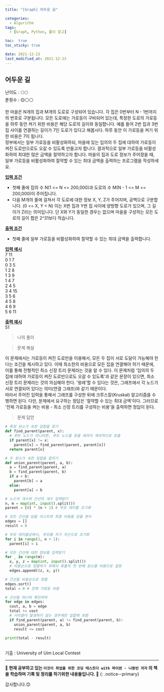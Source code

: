 ```yaml
---
title: "[Graph] 어두운 길"

categories:
  - Algorithm
tags:
  - [Graph, Python, 풀이 참고]

toc:  true
toc_sticky: true

date: 2021-12-23
last_modified_at: 2021-12-23
---
```


## 어두운 길  

난이도 : 🌕🌕   
푼횟수 : 🟡⚪⚪  

한 마을은 N개의 집과 M개의 도로로 구성되어 있습니다. 각 집은 0번부터 N - 1번까지의 번호로 구분됩니다. 모든 도로에는 가로등이 구비되어 있는데, 특정한 도로의 가로등을 하루 동안 켜기 위한 비용은 해당 도로의 길이와 동일합니다. 예를 들어 2번 집과 3번 집 사이를 연결하는 길이가 7인 도로가 있다고 해봅시다. 하루 동안 이 가로등을 켜기 위한 비용은 7이 됩니다.  
정부에서는 일부 가로등을 비활성화하되, 마을에 있는 임의의 두 집에 대하여 가로등이 켜진 도로만으로도 오갈 수 있도록 만들고자 합니다. 결과적으로 일부 가로등을 비활성화하여 최대한 많은 금액을 절약하고자 합니다. 마을의 집과 도로 정보가 주어졌을 때, 일부 가로등을 비활성화하여 절약할 수 있는 최대 금액을 출력하는 프로그램을 작성하세요.  

**<u>입력 조건</u>**  
- 첫째 줄에 집의 수 N(1 <= N <= 200,000)과 도로의 수 M(N - 1 <= M <= 200,000)이 주어집니다.  
- 다음 M개의 줄에 걸쳐서 각 도로에 대한 정보 X, Y, Z가 주어지며, 공백으로 구분합니다. (0 <= X, Y < N) 이는 X번 집과 Y번 집 사이에 양방향 도로가 있으며, 그 길이가 Z라는 의미입니다. 단 X와 Y가 동일한 경우는 없으며 마을을 구성하는 모든 도로의 길이 합은 2^31보다 작습니다.  

**<u>출력 조건</u>**  
- 첫째 줄에 일부 가로등을 비활성화하여 절약할 수 있는 최대 금액을 출력합니다.  

**<u>입력 예시</u>**  
7 11  
0 1 7  
0 3 5  
1 2 8  
1 3 9  
1 4 7  
2 4 5  
3 4 15  
3 5 6  
4 5 8  
4 6 9  
5 6 11  

**<u>출력 예시</u>**  
51  

> 나의 풀이  

> 문제 해설  

이 문제에서는 가로등이 켜진 도로만을 이용해서, 모든 두 집이 서로 도달이 가능해야 한다는 조건을 제시하고 있다. 이때 최소한의 비용으로 모든 집을 연결해야 하기 때문에, 이를 통해 전형적인 최소 신장 트리 문제라는 것을 알 수 있다. 이 문제처럼 '임의의 두 집에 대하여 가로등이 켜진 도로만으로도 오갈 수 있도록'과 같은 문장이 있으면, 최소 신장 트리 문제라는 것의 의심해야 한다. '왕래'할 수 있다는 것은, 그래프에서 각 노드가 서로 연결되어 있다는 의미(연결 그래프)와 같기 때문이다.  
따라서 주어진 입력을 통해서 그래프를 구성한 뒤에 크루스칼(Kruskal) 알고리즘을 수행하면 된다. 다만, 문제에서 요구하는 정답은 '절약할 수 있는 최대 금액'이다. 그러므로 '전체 가로등을 켜는 비용 - 최소 신장 트리를 구성하는 비용'을 출력하면 정답이 된다.  


> 문제 답안  

```python
# 특정 원소가 속한 집합을 찾기
def find_parent(parent, x):
  # 루트 노드가 아니라면, 루트 노드를 찾을 때까지 재귀적으로 호출
  if parent[x] != x:
    parent[x] = find_parent(parent, parent[x])
  return parent[x]

# 두 원소가 속한 집합을 합치기
def union_parent(parent, a, b):
  a = find_parent(parent, a)
  b = find_parent(parent, b)
  if a < b:
    parent[b] = a
  else:
    parent[a] = b

# 노드의 개수와 간선의 개수 입력받기
n, m = map(int, input().split())
parent = [0] * (n + 1) # 부모 테이블 초기화

# 모든 간선을 담을 리스트와 최종 비용을 담을 변수
edges = []
result = 0

# 부모 테이블상에서, 부모를 자기 자신으로 초기화
for i in range(1, n + 1):
  parent[i] = i

# 모든 간선에 대한 정보를 입력받기
for _ in range(m):
  x, y, z = map(int, input().split())
  # 비용순으로 정렬하기 위해서 튜플의 첫 번째 원소를 비용으로 설정
  edges.append((z, x, y))

# 간선을 비용순으로 정렬
edges.sort()
total = 0 # 전체 가로등 비용

# 간선을 하나씩 확인하며
for edge in edges:
  cost, a, b = edge
  total += cost
  # 사이클이 발생하지 않는 경우에만 집합에 포함
  if find_parent(parent, a) != find_parent(parent, b):
    union_parent(parent, a, b)
    result += cost

print(total - result)
```


<br>
기출 : University of Uim Local Contest

---
**🐢 현재 공부하고 있는 `이것이 취업을 위한 코딩 테스트다 with 파이썬 - 나동빈 저자` 의 책을 학습하며 기록 및 정리를 하기위한 내용들입니다. 🐢**
{: .notice--primary}

감사합니다.😊
